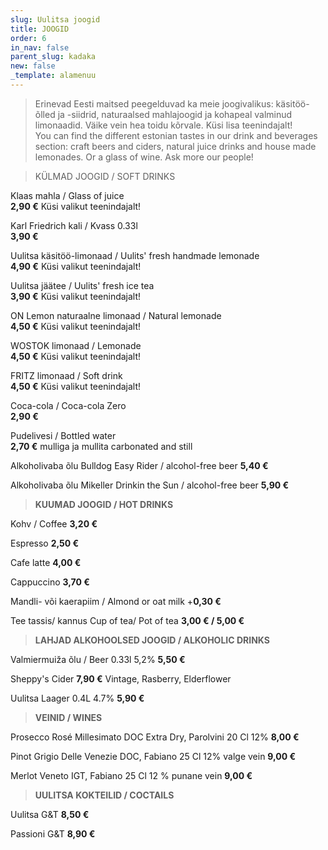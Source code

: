 ```yaml
---
slug: Uulitsa joogid
title: JOOGID
order: 6
in_nav: false
parent_slug: kadaka
new: false
_template: alamenuu
---
```


<div class="ellipsis"></div>

> Erinevad Eesti maitsed peegelduvad ka meie joogivalikus: käsitöö-õlled ja -siidrid, naturaalsed mahlajoogid ja kohapeal valminud limonaadid. Väike vein hea toidu kõrvale. Küsi lisa teenindajalt!\
> You can find the different estonian tastes in our drink and beverages section: craft beers and ciders, natural juice drinks and house made lemonades. Or a glass of wine. Ask more our people!

<div class="ellipsis"></div>

> KÜLMAD JOOGID / SOFT DRINKS

Klaas mahla / Glass of juice\
**2,90 €** <span class="koostis">Küsi valikut teenindajalt!</span>

Karl Friedrich kali / Kvass 0.33l\
**3,90 €**

Uulitsa käsitöö-limonaad /  Uulits' fresh handmade lemonade\
**4,90 €** <span class="koostis">Küsi valikut teenindajalt!</span>

Uulitsa jäätee /  Uulits' fresh ice tea\
**3,90 €** <span class="koostis">Küsi valikut teenindajalt!</span>

ON Lemon naturaalne limonaad / Natural lemonade\
**4,50 €** <span class="koostis">Küsi valikut teenindajalt!</span>

WOSTOK limonaad / Lemonade\
**4,50 €** <span class="koostis">Küsi valikut teenindajalt!</span>

FRITZ limonaad / Soft drink\
**4,50 €** <span class="koostis">Küsi valikut teenindajalt!</span>

Coca-cola / Coca-cola Zero\
**2,90 €**</span>

Pudelivesi / Bottled water\
**2,70 €** <span class="koostis">mulliga ja mullita carbonated and still</span>

Alkoholivaba õlu Bulldog Easy Rider / alcohol-free beer **5,40 €**

Alkoholivaba õlu Mikeller Drinkin the Sun / alcohol-free beer **5,90 €**

<div class="ellipsis"></div>

> **KUUMAD JOOGID / HOT DRINKS**

Kohv / Coffee  **3,20 €**

Espresso **2,50 €**

Cafe latte **4,00 €**

Cappuccino  **3,70 €**

Mandli- või kaerapiim / Almond or oat milk +**0,30 €**

Tee tassis/  kannus   Cup of tea/ Pot of tea **3,00 € / 5,00 €**

<div class="ellipsis"></div>

> **LAHJAD ALKOHOOLSED JOOGID / ALKOHOLIC DRINKS**

Valmiermuiža õlu / Beer 0.33l 5,2% **5,50 €** 

Sheppy's Cider **7,90 €** <span class="koostis">Vintage, Rasberry, Elderflower</span>

Uulitsa Laager 0.4L 4.7% **5,90 €**

> **VEINID / WINES**

Prosecco Rosé Millesimato DOC Extra Dry, Parolvini 20 Cl 12% **8,00 €**

Pinot Grigio Delle Venezie DOC, Fabiano 25 Cl 12% valge vein **9,00 €**

Merlot Veneto IGT, Fabiano 25 Cl 12 % punane vein **9,00 €**

<div class="ellipsis"></div>

> **UULITSA KOKTEILID / COCTAILS**

Uulitsa G\&T **8,50 €**

Passioni G\&T **8,90 €**

